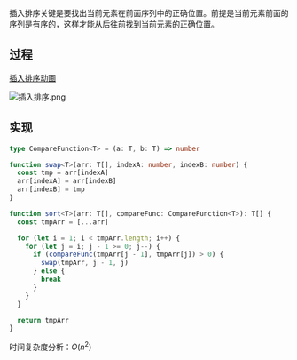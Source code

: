 插入排序关键是要找出当前元素在前面序列中的正确位置。前提是当前元素前面的序列是有序的，这样才能从后往前找到当前元素的正确位置。

## 过程

[插入排序动画](https://algorithm-visualizer.org/brute-force/insertion-sort)

![插入排序.png](https://cdn.luohuidong.cn/clipboard_20231119_014140.png)

## 实现

```typescript
type CompareFunction<T> = (a: T, b: T) => number

function swap<T>(arr: T[], indexA: number, indexB: number) {
  const tmp = arr[indexA]
  arr[indexA] = arr[indexB]
  arr[indexB] = tmp
}

function sort<T>(arr: T[], compareFunc: CompareFunction<T>): T[] {
  const tmpArr = [...arr]

  for (let i = 1; i < tmpArr.length; i++) {
    for (let j = i; j - 1 >= 0; j--) {
      if (compareFunc(tmpArr[j - 1], tmpArr[j]) > 0) {
        swap(tmpArr, j - 1, j)
      } else {
        break
      }
    }
  }

  return tmpArr
}
```

时间复杂度分析：$O(n^2)$
